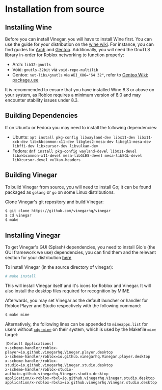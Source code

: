 # Installation from source

## Installing Wine
Before you can install Vinegar, you will have to install Wine first. You can use the guide for your distribution on the [wine wiki](https://wiki.winehq.org/Download). For instance, you can find guides for [Arch](https://wiki.archlinux.org/title/wine) and [Gentoo](https://wiki.gentoo.org/wiki/Wine). Additionally, you will need the GnuTLS library in-order for Roblox networking to function properly:

- Arch: `lib32-gnutls`
- Void: `gnutls-32bit` via `void-repo-multilib`
- Gentoo: `net-libs/gnutls` via `ABI_X86="64 32"`, refer to [Gentoo Wiki: package.use](https://wiki.gentoo.org/wiki//etc/portage/package.use)

It is recommended to ensure that you have installed Wine 8.3 or above on your system, as Roblox requires a minimum version of 8.0 and may encounter stability issues under 8.3. 

## Building Dependencies
If on Ubuntu or Fedora you may need to install the following dependencies:

- Ubuntu: `apt install pkg-config libwayland-dev libx11-dev libx11-xcb-dev libxkbcommon-x11-dev libgles2-mesa-dev libegl1-mesa-dev libffi-dev libxcursor-dev libvulkan-dev`
- Fedora: `dnf install pkg-config wayland-devel libX11-devel libxkbcommon-x11-devel mesa-libGLES-devel mesa-libEGL-devel libXcursor-devel vulkan-headers`

## Building Vinegar

To build Vinegar from source, you will need to install Go; it can be found packaged as `golang` or `go` on some Linux distributions.

Clone Vinegar's git repository and build Vinegar:

```sh
$ git clone https://github.com/vinegarhq/vinegar
$ cd vinegar
$ make
```

## Installing Vinegar

To get Vinegar's GUI (Splash) dependencies, you need to install Gio's (the GUI framework we use) dependencies, you can find them and the relevant section for your distribution [here](https://gioui.org/doc/install/linux)

To install Vinegar (in the source directory of vinegar):
```sh
# make install
```
This will install Vinegar itself and it's icons for Roblox and Vinegar. It will also install the desktop files required for recognition by MIME.

Afterwards, you may set Vinegar as the default launcher or handler for Roblox Player and Studio respectively with the following command:
```sh
$ make mime
```

Alternatively, the following lines can be appended to `mimeapps.list` for users without [`xdg-mime`](https://linux.die.net/man/1/xdg-mime) on their system, which is used by the Makefile `mime` target:

```
[Default Applications]
x-scheme-handler/roblox-player=io.github.vinegarhq.Vinegar.player.desktop
x-scheme-handler/roblox=io.github.vinegarhq.Vinegar.player.desktop
x-scheme-handler/roblox-studio=io.github.vinegarhq.Vinegar.studio.desktop
x-scheme-handler/roblox-studio-auth=io.github.vinegarhq.Vinegar.studio.desktop
application/x-roblox-rbxl=io.github.vinegarhq.Vinegar.studio.desktop
application/x-roblox-rbxlx=io.github.vinegarhq.Vinegar.studio.desktop
```
